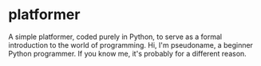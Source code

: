 # platformer
A simple platformer, coded purely in Python, to serve as a formal introduction to the world of programming.
Hi, I'm pseudoname, a beginner Python programmer. If you know me, it's probably for a different reason.
